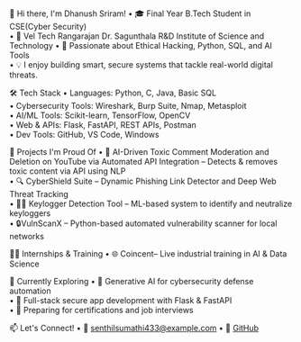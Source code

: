 👋 Hi there, I'm Dhanush Sriram!
• 🎓 Final Year B.Tech Student in CSE(Cyber Security)  
• 🏫 Vel Tech Rangarajan Dr. Sagunthala R&D Institute of Science and Technology
• 🔐 Passionate about Ethical Hacking, Python, SQL, and AI Tools  
• 💡 I enjoy building smart, secure systems that tackle real-world digital threats.

 🛠️ Tech Stack
• Languages: Python, C, Java, Basic SQL  
• Cybersecurity Tools: Wireshark, Burp Suite, Nmap, Metasploit  
• AI/ML Tools: Scikit-learn, TensorFlow, OpenCV  
• Web & APIs: Flask, FastAPI, REST APIs, Postman  
• Dev Tools: GitHub, VS Code, Windows  
  
 📌 Projects I'm Proud Of
• 🧠 AI-Driven Toxic Comment Moderation and Deletion on YouTube via Automated API Integration – Detects & removes toxic content via API using NLP  
• 🔍 CyberShield Suite – Dynamic Phishing Link Detector and Deep Web Threat Tracking  
• 🧑‍💻 Keylogger Detection Tool – ML-based system to identify and neutralize keyloggers  
• 🔒VulnScanX – Python-based automated vulnerability scanner for local networks  

 🧑‍💻 Internships & Training
• 🌐 Coincent– Live industrial training in AI & Data Science

 🌱 Currently Exploring
• 🧠 Generative AI for cybersecurity defense automation  
• 🧪 Full-stack secure app development with Flask & FastAPI  
• 🎯 Preparing for certifications and job interviews  

📫 Let's Connect!
• 📧 senthilsumathi433@example.com 
• 🔗 [GitHub](https://github.com/dhanushh-dev)
